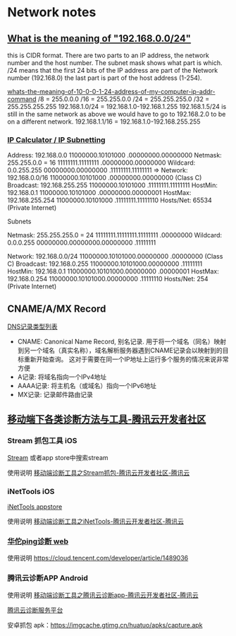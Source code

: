 # Network notes

## [What is the meaning of "192.168.0.0/24"](https://social.technet.microsoft.com/Forums/windows/en-US/26de7e91-00e7-428e-a8d4-f76286e39c38/what-is-the-meaning-of-1921680024?forum=w7itpronetworking)

this is CIDR format.  There are two parts to an IP address, the network number and the host number.
The subnet mask shows what part is which.  /24 means that the first 24 bits of the IP address are part of the Network number (192.168.0) the last part is part of the host address (1-254).

[whats-the-meaning-of-10-0-0-1-24-address-of-my-computer-ip-addr-command](https://superuser.com/questions/158291/whats-the-meaning-of-10-0-0-1-24-address-of-my-computer-ip-addr-command)
/8 = 255.0.0.0
/16 = 255.255.0.0
/24 = 255.255.255.0
/32 = 255.255.255.255
192.168.1.0/24 = 192.168.1.0-192.168.1.255
192.168.1.5/24 is still in the same network as above we would have to go to 192.168.2.0 to be on a different network.
192.168.1.1/16 = 192.168.1.0-192.168.255.255

### [IP Calculator / IP Subnetting](http://jodies.de/ipcalc?host=192.168.0.0&mask1=16&mask2=255.255.255.0)

Address:   192.168.0.0           11000000.10101000 .00000000.00000000
Netmask:   255.255.0.0 = 16      11111111.11111111 .00000000.00000000
Wildcard:  0.0.255.255           00000000.00000000 .11111111.11111111
=>
Network:   192.168.0.0/16        11000000.10101000 .00000000.00000000 (Class C)
Broadcast: 192.168.255.255       11000000.10101000 .11111111.11111111
HostMin:   192.168.0.1           11000000.10101000 .00000000.00000001
HostMax:   192.168.255.254       11000000.10101000 .11111111.11111110
Hosts/Net: 65534                 (Private Internet)

Subnets

Netmask:   255.255.255.0 = 24    11111111.11111111.11111111 .00000000
Wildcard:  0.0.0.255             00000000.00000000.00000000 .11111111

Network:   192.168.0.0/24        11000000.10101000.00000000 .00000000 (Class C)
Broadcast: 192.168.0.255         11000000.10101000.00000000 .11111111
HostMin:   192.168.0.1           11000000.10101000.00000000 .00000001
HostMax:   192.168.0.254         11000000.10101000.00000000 .11111110
Hosts/Net: 254                   (Private Internet)

## CNAME/A/MX Record

[DNS记录类型列表](https://zh.wikipedia.org/wiki/DNS记录类型列表)

* CNAME: Canonical Name Record, 别名记录. 用于将一个域名（同名）映射到另一个域名（真实名称），域名解析服务器遇到CNAME记录会以映射到的目标重新开始查询。 这对于需要在同一个IP地址上运行多个服务的情况来说非常方便
* A记录: 将域名指向一个IPv4地址
* AAAA记录: 将主机名（或域名）指向一个IPv6地址
* MX记录: 记录邮件路由记录

## [移动端下各类诊断方法与工具-腾讯云开发者社区](https://cloud.tencent.com/developer/article/1489051)

### Stream 抓包工具 iOS

[Stream](https://apps.apple.com/cn/app/stream/id1312141691) 或者app store中搜索stream

使用说明 [移动端诊断工具之Stream抓包-腾讯云开发者社区-腾讯云](https://cloud.tencent.com/developer/article/2116252)

### iNetTools iOS

[iNetTools appstore](https://itunes.apple.com/cn/app/inettools-ping-dns-portscan/id561659975?mt=8)

使用说明 [移动端诊断工具之iNetTools-腾讯云开发者社区-腾讯云](https://cloud.tencent.com/developer/article/1608239)

### [华佗ping诊断 web](https://ping.huatuo.qq.com/)

使用说明 https://cloud.tencent.com/developer/article/1489036

### 腾讯云诊断APP Android

使用说明 [移动端诊断工具之腾讯云诊断app-腾讯云开发者社区-腾讯云](https://cloud.tencent.com/developer/article/1489043)

[腾讯云诊断服务平台](https://huatuo.qq.com/)

安卓抓包 apk：https://imgcache.gtimg.cn/huatuo/apks/capture.apk
